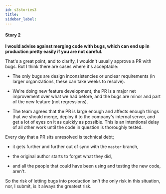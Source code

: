 ```yaml
---
id: s3stories3
title:
sidebar_label:
---
```


#### Story 2

**I would advise against merging code with bugs, which can end up in production pretty easily if you are not careful.**

That's a great point, and to clarify,
I wouldn't usually approve a PR with bugs.
But I think there are cases where it's acceptable:

- The only bugs are design inconsistencies or
unclear requirements (in larger organizations, these can take weeks to resolve).

- We're doing new feature development,
the PR is a major net improvement over what we had before,
and the bugs are minor and part of the new feature (not regressions).

- The team agrees that the PR is large enough
and affects enough things that we should merge,
deploy it to the company's internal server,
and get a lot of eyes on it as quickly as possible.
This is an intentional delay of all other work until
the code in question is thoroughly tested.

Every day that a PR sits unresolved is technical debt;
- it gets further and further out of sync with the `master` branch,

- the original author starts to forget what they did,
- and all the people that could have been using and testing the new code, aren't.

So the risk of letting bugs into production
isn't the only risk in this situation, nor,
I submit, is it always the greatest risk.